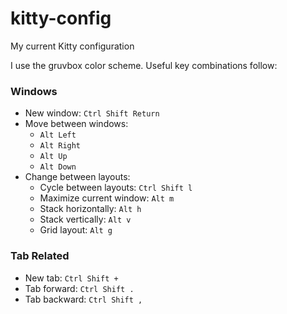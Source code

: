 # kitty-config
My current Kitty configuration

I use the gruvbox color scheme. Useful key combinations follow:

### Windows

- New window: `Ctrl Shift Return`
- Move between windows:
  - `Alt Left`
  - `Alt Right`
  - `Alt Up`
  - `Alt Down`
- Change between layouts:
  - Cycle between layouts: `Ctrl Shift l`
  - Maximize current window: `Alt m`
  - Stack horizontally: `Alt h`
  - Stack vertically: `Alt v`
  - Grid layout: `Alt g`
  
### Tab Related

- New tab: `Ctrl Shift +`
- Tab forward: `Ctrl Shift .`
- Tab backward: `Ctrl Shift ,`
